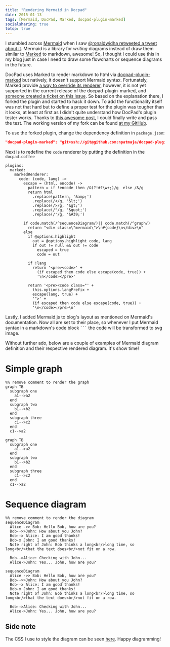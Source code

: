 ```yaml
---
title: "Rendering Mermaid in Docpad"
date: 2015-01-13
tags: [Mermaid, DocPad, Marked, docpad-plugin-marked]
socialsharing: true
totop: true
---
```

I stumbled across [Mermaid](http://knsv.github.io/mermaid/) when I saw
[@ronaldwidha retweeted a tweet about it](https://twitter.com/nikmd23/status/553224624130228225).
Mermaid is a library for *writing* diagrams instead of draw
them similar to [Marked](https://github.com/chjj/marked)
to markdown, awesome! So, I thought I could use this in my blog just in case I
need to draw some flowcharts or sequence diagrams in the future.

DocPad uses Marked to render markdown to html via
[docpad-plugin-marked](https://github.com/docpad/docpad-plugin-marked)
but natively, it doesn't support
Mermaid syntax. Fortunately, Marked provide
[a way to override its renderer](https://github.com/chjj/marked#overriding-renderer-methods),
however, it is not yet supported in the current release of the docpad-plugin-marked,
and [someone created a ticket on this issue](https://github.com/docpad/docpad-plugin-marked/issues/11).
So based on the
explanation there, I forked the plugin and started to hack it down.
To add the functionality itself was not that hard but to define a proper test
for the plugin was tougher than it looks, at least at first as I didn't quite
understand how DocPad's plugin tester works. Thanks to [this awesome post](http://www.delarre.net/posts/unit-testing-docpad-plugins/),
I could finally write and pass the test. The working version of my fork
can be found [at my GitHub](https://github.com/npatmaja/docpad-plugin-marked).

<!-- Read more -->

To use the forked plugin, change the dependency definition in `package.json`:

```json
"docpad-plugin-marked": "git+ssh://git@github.com:npatmaja/docpad-plugin-marked.git"
```
Next is to redefine the `code` renderer by putting the definition in the `docpad.coffee`

```
plugins:
  marked:
    markedRenderer:
      code: (code, lang) ->
        escape = (html, encode) ->
          pattern = if !encode then /&(?!#?\w+;)/g  else /&/g
          return html
            .replace(pattern, '&amp;')
            .replace(/</g, '&lt;')
            .replace(/>/g, '&gt;')
            .replace(/"/g, '&quot;')
            .replace(/'/g, '&#39;')

        if code.match(/^sequenceDiagram/)|| code.match(/^graph/)
          return "<div class=\"mermaid\">\n#{code}\n</div>\n"
        else
          if @options.highlight
            out = @options.highlight code, lang
            if out != null && out != code
              escaped = true
              code = out

          if !lang
            return '<pre><code>' +
              (if escaped then code else escape(code, true)) +
              '\n</code></pre>'

          return '<pre><code class="' +
            this.options.langPrefix +
            escape(lang, true) +
            '">' +
            (if escaped then code else escape(code, true)) +
            '\n</code></pre>\n'
```
Lastly, I added Mermaid.js to blog's layout as mentioned on Mermaid's
documentation. Now all are set to their place, so whenever I put Mermaid
syntax in a markdown's code block <code>```</code> the code will
be transformed to svg image.

Without further ado, below are a couple of examples of Mermaid diagram
definition and their respective rendered diagram. It's show time!

# Simple graph
```
%% remove comment to render the graph
graph TB
  subgraph one
    a1-->a2
  end
  subgraph two
    b1-->b2
  end
  subgraph three
    c1-->c2
  end
  c1-->a2
```

```
graph TB
  subgraph one
    a1-->a2
  end
  subgraph two
    b1-->b2
  end
  subgraph three
    c1-->c2
  end
  c1-->a2
```

# Sequence diagram
```
%% remove comment to render the diagram
sequenceDiagram
  Alice ->> Bob: Hello Bob, how are you?
  Bob-->>John: How about you John?
  Bob--x Alice: I am good thanks!
  Bob-x John: I am good thanks!
  Note right of John: Bob thinks a long<br/>long time, so long<br/>that the text does<br/>not fit on a row.

  Bob-->Alice: Checking with John...
  Alice->John: Yes... John, how are you?
```

```
sequenceDiagram
  Alice ->> Bob: Hello Bob, how are you?
  Bob-->>John: How about you John?
  Bob--x Alice: I am good thanks!
  Bob-x John: I am good thanks!
  Note right of John: Bob thinks a long<br/>long time, so long<br/>that the text does<br/>not fit on a row.

  Bob-->Alice: Checking with John...
  Alice->John: Yes... John, how are you?
```

## Side note
The CSS I use to style the diagram can be seen [here](https://raw.githubusercontent.com/npatmaja/nauvalatmaja.com/master/src/render/styles/mermaid.less). Happy diagramming!
